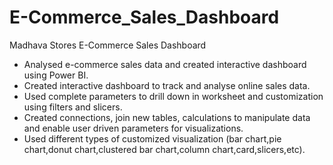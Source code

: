 # E-Commerce_Sales_Dashboard

Madhava Stores E-Commerce Sales Dashboard

* Analysed e-commerce sales data and created interactive dashboard using Power BI.
* Created interactive dashboard to track and analyse online sales data.
* Used complete parameters to drill down in worksheet and customization using filters and slicers.
* Created connections, join new tables, calculations to manipulate data and enable user driven parameters for visualizations.
* Used different types of customized visualization (bar chart,pie chart,donut chart,clustered bar chart,column chart,card,slicers,etc).
